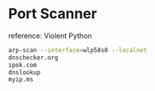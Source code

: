 # Port Scanner 
reference: Violent Python

```bash
arp-scan --interface=wlp58s0 --localnet
dnschecker.org
ipok.com
dnslookup
myip.ms
```

